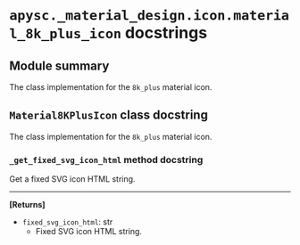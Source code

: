 # `apysc._material_design.icon.material_8k_plus_icon` docstrings

## Module summary

The class implementation for the `8k_plus` material icon.

## `Material8KPlusIcon` class docstring

The class implementation for the `8k_plus` material icon.

### `_get_fixed_svg_icon_html` method docstring

Get a fixed SVG icon HTML string.<hr>

**[Returns]**

- `fixed_svg_icon_html`: str
  - Fixed SVG icon HTML string.